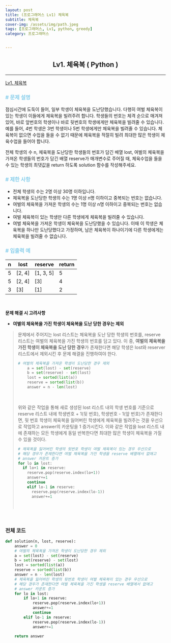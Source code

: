```yaml
---
layout: post
title: (프로그래머스 Lv1) 체육복
subtitle: 체육복
cover-img: /assets/img/path.jpeg
tags: [프로그래머스, Lv1, python, greedy]
category: 프로그래머스


---
```


<center>
  <h2>
    Lv1. 체육복 ( Python )
  </h2>
</center>

------

[Lv1. 체육복](https://programmers.co.kr/learn/courses/30/lessons/42862)

### <span style="color:skyblue"># 문제 설명</span>

점심시간에 도둑이 들어, 일부 학생이 체육복을 도난당했습니다. 다행히 여벌 체육복이 있는 학생이 이들에게 체육복을 빌려주려 합니다. 학생들의 번호는 체격 순으로 매겨져 있어, 바로 앞번호의 학생이나 바로 뒷번호의 학생에게만 체육복을 빌려줄 수 있습니다. 예를 들어, 4번 학생은 3번 학생이나 5번 학생에게만 체육복을 빌려줄 수 있습니다. 체육복이 없으면 수업을 들을 수 없기 때문에 체육복을 적절히 빌려 최대한 많은 학생이 체육수업을 들어야 합니다.

전체 학생의 수 n, 체육복을 도난당한 학생들의 번호가 담긴 배열 lost, 여벌의 체육복을 가져온 학생들의 번호가 담긴 배열 reserve가 매개변수로 주어질 때, 체육수업을 들을 수 있는 학생의 최댓값을 return 하도록 solution 함수를 작성해주세요.

### <span style="color:skyblue"># 제한 사항</span>

- 전체 학생의 수는 2명 이상 30명 이하입니다.
- 체육복을 도난당한 학생의 수는 1명 이상 n명 이하이고 중복되는 번호는 없습니다.
- 여벌의 체육복을 가져온 학생의 수는 1명 이상 n명 이하이고 중복되는 번호는 없습니다.
- 여벌 체육복이 있는 학생만 다른 학생에게 체육복을 빌려줄 수 있습니다.
- 여벌 체육복을 가져온 학생이 체육복을 도난당했을 수 있습니다. 이때 이 학생은 체육복을 하나만 도난당했다고 가정하며, 남은 체육복이 하나이기에 다른 학생에게는 체육복을 빌려줄 수 없습니다.

### <span style="color:skyblue"># 입출력 예</span>

| n    | lost   | reserve   | return |
| ---- | ------ | --------- | ------ |
| 5    | [2, 4] | [1, 3, 5] | 5      |
| 5    | [2, 4] | [3]       | 4      |
| 3    | [3]    | [1]       | 2      |

<br>

 **문제 해결 시 고려사항**

- **여별의 체육복을 가진 학생이 체육복을 도난 당한 경우는 제외**

>  문제에서 주어지는 lost 리스트는 체육복을 도난 당한 학생의 번호를, reserve 리스트는 여벌의 체육복을 가진 학생의 번호를 담고 있다. 이 중,  **여벌의 체육복을 가진 학생이 체육복을 도난 당한 경우**가 존재한다면 해당 학생은 lost와 reserver 리스트에서 제외시킨 후 문제 해결을 진행하여야 한다.
>
>  ```python
>  # 여벌의 체육복을 가져온 학생이 도난당한 경우 제외
>      a = set(lost) - set(reserve)
>      b = set(reserve) - set(lost)
>      lost = sorted(list(a))
>      reserve = sorted(list(b))
>      answer = n - len(lost)
>  ```
>
>  <br>
>
>  위와 같은 작업을 통해 새로 생성된 lost 리스트 내의 학생 번호를 기준으로 reserve 리스트 내에 학생번호 + 1(뒷 번호), 학생번호 - 1(앞 번호)가 존재한다면, 뒷 번호 학생이 체육복을 잃어버린 학생에게 체육복을 빌려주는 것을 우선으로 작업하고 answer의 카운팅을 1 증가시킨다. 이와 같은 작업을 lost 리스트 내에 존재하는 모든 학생에게 동일 반복한다면 최대한 많은 학생이 체육복을 가질 수 있을 것이다.
>
>  ```python
>  # 체육복을 잃어버린 학생의 뒷번호 학생이 여벌 체육복이 있는 경우 우선으로
>  # 해당 경우가 존재한다면 여벌 체육복을 가진 학생을 reserve 배열에서 없애고
>  # answer 카운트 증가
>  for lo in lost:
>    if lo+1 in reserve:
>      reserve.pop(reserve.index(lo+1))
>      answer+=1
>      continue
>      elif lo-1 in reserve:
>        reserve.pop(reserve.index(lo-1))
>        answer+=1
>  ```
>
>  <br>

<br>

### 전체 코드

```python
def solution(n, lost, reserve):
    answer = 0
    # 여벌의 체육복을 가져온 학생이 도난당한 경우 제외
    a = set(lost) - set(reserve)
    b = set(reserve) - set(lost)
    lost = sorted(list(a))
    reserve = sorted(list(b))
    answer = n - len(lost)
    # 체육복을 잃어버린 학생의 뒷번호 학생이 여벌 체육복이 있는 경우 우선으로
    # 해당 경우가 존재한다면 여벌 체육복을 가진 학생을 reserve 배열에서 없애고
    # answer 카운트 증가
    for lo in lost:
        if lo+1 in reserve:
            reserve.pop(reserve.index(lo+1))
            answer+=1
            continue
        elif lo-1 in reserve:
            reserve.pop(reserve.index(lo-1))
            answer+=1

    return answer
```

